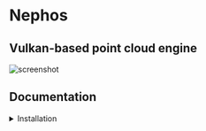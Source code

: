 # Nephos
## Vulkan-based point cloud engine

![screenshot](https://github.com/nsviel/Nephos/assets/80487132/ca81304f-4d5a-4f9a-9aa0-8b10f1d4aa06)

## Documentation

<details><summary>Installation</summary>
For now the engine is only supported on Linux OS.
Tested on Ubuntu 22.04LTS.

To proceed with the installation, run the script file in the program directory
```
./install.sh
```

Then compile and run the executable
```
 mkdir build && cd build && cmake .. && make -j4 && ./executable
